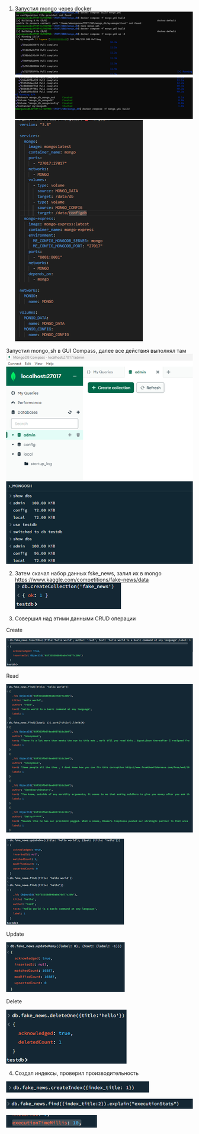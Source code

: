 1.	Запустил mongo через docker
![image info](./pics/Рисунок1.png)
![image info](./pics/Рисунок2.png)
![image info](./pics/Рисунок3.png)

Запустил mongo_sh  в GUI Compass, далее все действия выполнял там
![image info](./pics/Рисунок4.png)

2.	Затем скачал набор данных fske_news, залил их в mongo
https://www.kaggle.com/competitions/fake-news/data
![image info](./pics/Рисунок5.png)

3.	Совершил над этими данными CRUD операции

Create

![image info](./pics/Рисунок6.png)

Read

![image info](./pics/Рисунок7.png)

![image info](./pics/Рисунок8.png)

Update

![image info](./pics/Рисунок9.png)

Delete

![image info](./pics/Рисунок10.png)

4.	Создал индексы, проверил производительность

![image info](./pics/Рисунок11.png)

![image info](./pics/Рисунок12.png)

![image info](./pics/Рисунок13.png)


